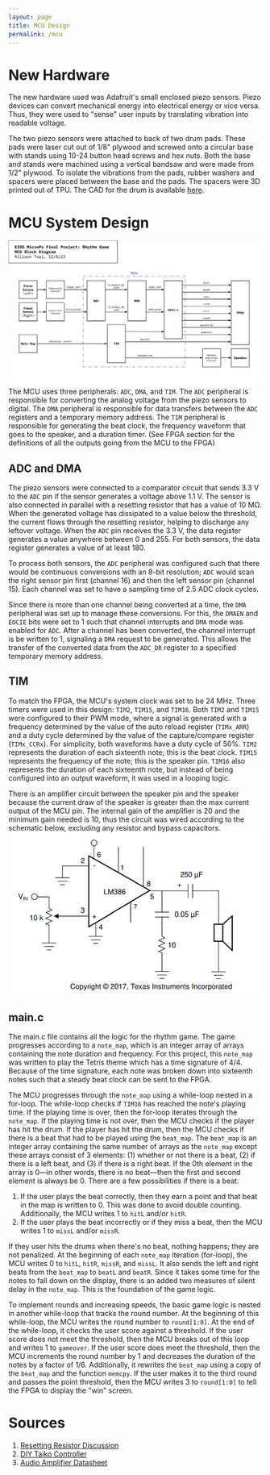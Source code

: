 ```yaml
---
layout: page
title: MCU Design
permalink: /mcu
---
```


# New Hardware

The new hardware used was Adafruit's small enclosed piezo sensors. Piezo devices can convert mechanical energy into electrical energy or vice versa. Thus, they were used to "sense" user inputs by translating vibration into readable voltage.

The two piezo sensors were attached to back of two drum pads. These pads were laser cut out of 1/8" plywood and screwed onto a circular base with stands using 10-24 button head screws and hex nuts. Both the base and stands were machined using a vertical bandsaw and were made from 1/2" plywood. To isolate the vibrations from the pads, rubber washers and spacers were placed between the base and the pads. The spacers were 3D printed out of TPU. The CAD for the drum is available [here](https://github.com/julia-du/Rhythm-Game/tree/main/src/CAD).

# MCU System Design

![MCUBlockDiagram](./assets/schematics/MCUBlockDiagram.png)
The MCU uses three peripherals: `ADC`, `DMA`, and `TIM`. The `ADC` peripheral is responsible for converting the analog voltage from the piezo sensors to digital. The `DMA` peripheral is responsible for data transfers between the `ADC` registers and a temporary memory address. The `TIM` peripheral is responsible for generating the beat clock, the frequency waveform that goes to the speaker, and a duration timer. (See FPGA section for the definitions of all the outputs going from the MCU to the FPGA)

## ADC and DMA

The piezo sensors were connected to a comparator circuit that sends 3.3 V to the `ADC` pin if the sensor generates a voltage above 1.1 V. The sensor is also connected in parallel with a resetting resistor that has a value of 10 MΩ. When the generated voltage has dissipated to a value below the threshold, the current flows through the resetting resistor, helping to discharge any leftover voltage. When the `ADC` pin receives the 3.3 V, the data register generates a value anywhere between 0 and 255. For both sensors, the data register generates a value of at least 180. 

To process both sensors, the `ADC` peripheral was configured such that there would be continuous conversions with an 8-bit resolution; `ADC` would scan the right sensor pin first (channel 16) and then the left sensor pin (channel 15). Each channel was set to have a sampling time of 2.5 ADC clock cycles.

Since there is more than one channel being converted at a time, the `DMA` peripheral was set up to manage these conversions. For this, the `DMAEN` and `EOCIE` bits were set to 1 such that channel interrupts and `DMA` mode was enabled for `ADC`. After a channel has been converted, the channel interrupt is be written to 1, signaling a `DMA` request to be generated. This allows the transfer of the converted data from the `ADC_DR` register to a specified temporary memory address. 

## TIM

To match the FPGA, the MCU's system clock was set to be 24 MHz. Three timers were used in this design: `TIM2`, `TIM15`, and `TIM16`. Both `TIM2` and `TIM15` were configured to their PWM mode, where a signal is generated with a frequency determined by the value of the auto reload register (`TIMx_ARR`) and a duty cycle determined by the value of the capture/compare register (`TIMx_CCRx`). For simplicity, both waveforms have a duty cycle of 50%. `TIM2` represents the duration of each sixteenth note; this is the beat clock. `TIM15` represents the frequency of the note; this is the speaker pin. `TIM16` also represents the duration of each sixteenth note, but instead of being configured into an output waveform, it was used in a looping logic. 

There is an amplifier circuit between the speaker pin and the speaker because the current draw of the speaker is greater than the max current output of the MCU pin. The internal gain of the amplifier is 20 and the minimum gain needed is 10, thus the circuit was wired according to the schematic below, excluding any resistor and bypass capacitors. 
![AudioAmplifierCircuit](./assets/schematics/AudioAmplifierCircuit.png)

## main.c

The main.c file contains all the logic for the rhythm game. The game progresses according to a `note_map`, which is an integer array of arrays containing the note duration and frequency. For this project, this `note_map` was written to play the Tetris theme which has a time signature of 4/4. Because of the time signature, each note was broken down into sixteenth notes such that a steady beat clock can be sent to the FPGA.  

The MCU progresses through the `note_map` using a while-loop nested in a for-loop. The while-loop checks if `TIM16` has reached the note's playing time. If the playing time is over, then the for-loop iterates through the `note_map`. If the playing time is not over, then the MCU checks if the player has hit the drum. If the player has hit the drum, then the MCU checks if there is a beat that had to be played using the `beat_map`. The `beat_map` is an integer array containing the same number of arrays as the `note_map` except these arrays consist of 3 elements: (1) whether or not there is a beat, (2) if there is a left beat, and (3) if there is a right beat. If the 0th element in the array is 0—in other words, there is no beat—then the first and second element is always be 0. There are a few possibilities if there is a beat:
1. If the user plays the beat correctly, then they earn a point and that beat in the map is written to 0. This was done to avoid double counting. Additionally, the MCU writes 1 to `hitL` and/or `hitR`. 
2. If the user plays the beat incorrectly or if they miss a beat, then the MCU writes 1 to `missL` and/or `missR`. 

If they user hits the drums when there's no beat, nothing happens; they are not penalized. At the beginning of each `note_map` iteration (for-loop), the MCU writes 0 to `hitL`, `hitR`, `missR`, and `missL`. It also sends the left and right beats from the `beat_map` to `beatL` and `beatR`. Since it takes some time for the notes to fall down on the display, there is an added two measures of silent delay in the `note_map`. This is the foundation of the game logic. 

To implement rounds and increasing speeds, the basic game logic is nested in another while-loop that tracks the round number. At the beginning of this while-loop, the MCU writes the round number to `round[1:0]`. At the end of the while-loop, it checks the user score against a threshold. If the user score does not meet the threshold, then the MCU breaks out of this loop and writes 1 to `gameover`. If the user score does meet the threshold, then the MCU increments the round number by 1 and decreases the duration of the notes by a factor of 1/6. Additionally, it rewrites the `beat_map` using a copy of the `beat_map` and the function `memcpy`. If the user makes it to the third round and passes the point threshold, then the MCU writes 3 to `round[1:0]` to tell the FPGA to display the "win" screen.

# Sources
1. [Resetting Resistor Discussion](https://electronics.stackexchange.com/questions/591824/buzzer-differences-and-configurations)
2. [DIY Taiko Controller](https://www.youtube.com/watch?v=iDH8DRCk5Zs)
3. [Audio Amplifier Datasheet](https://www.ti.com/lit/ds/symlink/lm386.pdf)